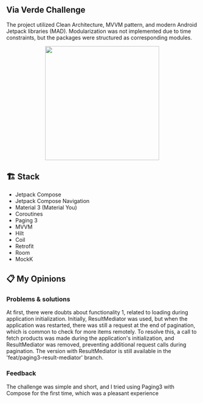 ## Via Verde Challenge

The project utilized Clean Architecture, MVVM pattern, and modern Android Jetpack libraries (MAD).
Modularization was not implemented due to time constraints, but the packages were structured as
corresponding modules.

<p align="center">
  <img src="https://github.com/ujizin/store-challenge/assets/51065868/3085803c-831d-47d9-a36f-65e3fa4865b6" width="300"/>  
</p>

## 🏗 Stack

- Jetpack Compose
- Jetpack Compose Navigation
- Material 3 (Material You)
- Coroutines
- Paging 3
- MVVM
- Hilt
- Coil
- Retrofit
- Room
- MockK

## 📋 My Opinions

### Problems & solutions

At first, there were doubts about functionality 1, related to loading during application
initialization. Initially, ResultMediator was used, but when the application was restarted, there
was still a request at the end of pagination, which is common to check for more items remotely. To
resolve this, a call to fetch products was made during the application's initialization, and
ResultMediator was removed, preventing additional request calls during pagination. The version with
ResultMediator is still available in the 'feat/paging3-result-mediator' branch.

### Feedback

The challenge was simple and short, and I tried using Paging3 with Compose for the first time, which
was a pleasant experience
